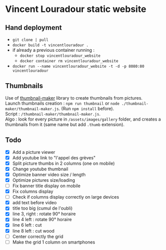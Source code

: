 # Vincent Louradour static website

## Hand deployment

- `git clone | pull`
- `docker build -t vincentlouradour .`
- if already a previous container running : 
  - `docker stop vincentlouradour_website`
  - `docker container rm vincentlouradour_website`
- `docker run --name vincentlouradour_website -t -d -p 8080:80 vincentlouradour`

## Thumbnails

Use of [thumbnail-maker](https://github.com/onildoaguiar/image-thumbnail) library to create thumbnails from pictures.  
Launch thumbnails creation : `npm run thumbnail` or `node ./thumbnail-maker/thumbnail-maker.js`. (Run `npm install` before).  
Script : `/thumbnail-maker/thumbnail-maker.js`.  
Algo : look for every picture in `/assets/images/gallery` folder, and creates a thumbnails from it (same name but add `.thumb` extension).  

## Todo

- [x] Add a picture viewer 
- [x] Add youtube link to "l'appel des grèves"
- [x] Split picture thumbs in 2 columns (one on mobile)
- [x] Change youtube thumbnail
- [x] Optimize banner video size / length
- [x] Optimize pictures size/loading
- [ ] Fix banner title display on mobile 
- [x] Fix columns display
- [ ] Check if columns display correctly on large devices
- [x] add text before video
- [x] title too big (cumul de l'oubli)
- [x] line 3, right : rotate 90° horaire
- [x] line 4 left : rotate 90° horaire
- [x] line 6 left : cut
- [x] line 8 left : cut wood
- [ ] Center correctly the grid
- [ ] Make the grid 1 column on smartphones
